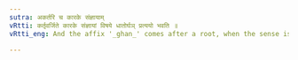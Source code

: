 ```yaml
---
sutra: अकर्तरि च कारके संज्ञायाम्
vRtti: कर्तृवर्जिते कारके संज्ञायां विषये धातोर्घञ् प्रत्ययो भवति ॥
vRtti_eng: And the affix '_ghan_' comes after a root, when the sense is that of an appellative, the word being related to the verb from which its name is deduced, but not as agent.

---
```

